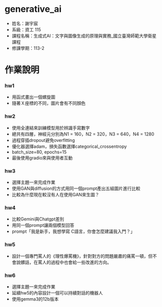 # generative_ai
- 姓名：謝宇宸
- 系級：資工 115
- 課程名稱：生成式AI：文字與圖像生成的原理與實務_國立臺灣師範大學衛星課程
- 修課學期：113-2
  
# 作業說明
### hw1
- 用函式畫出一個螺旋圖
- 隨著Ｘ座標的不同，圖片會有不同顏色

### hw2 
- 使用全連結來訓練模型用於辨識手寫數字
- 總共有四層，神經元分別為N1 = 160，N2 = 320，N3 = 640，N4 = 1280
- 過程穿插dropout避免overfitting
- 優化器選擇adam，損失函數選擇categorical_crossentropy
- batch_size=80, epochs=15
- 最後使用gradio來與使用者互動

### hw3
- 選擇主題一來完成作業
- 使用GAN與diffusion的方式用同一個prompt產出五組圖片進行比較
- 比較為什麼現在較沒有人在使用GAN來生圖？

### hw4
- 比較Gemini與Chatgpt差別
- 用同一個prompt讓兩個模型回答
- prompt「我是新手，我想學寫 C語言，你會怎麼建議我入門？」

### hw5
- 設計一個專門罵人的《理性爆罵機》，針對對方的問題嚴肅的痛罵一頓，但不會說髒話，在罵人的過程中也會給一些改進的方向。

### hw6
- 選擇主題一來完成作業
- 延續hw5的內容設計一個可以持續對話的機器人
- 使用gemma3的12b版本
